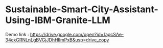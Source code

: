# Sustainable-Smart-City-Assistant-Using-IBM-Granite-LLM

 Demo link : https://drive.google.com/open?id=1agcSAe-34exGRNLnLgBVGjJDhHIlmPxB&usp=drive_copy
